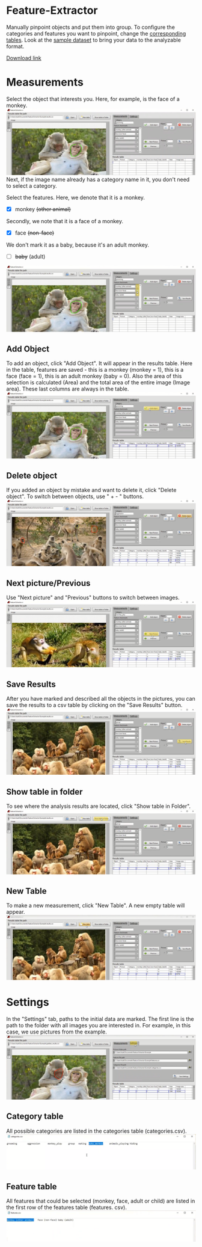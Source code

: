 # Feature-Extractor
Manually pinpoint objects and put them into group. To configure the categories and features you want to pinpoint, change the [corresponding tables](#category-table). Look at the [sample dataset](/Example/) to bring your data to the analyzable format.

[Download link](https://disk.yandex.ru/d/QNL7aZe7rltaDg)
# Measurements
Select the object that interests you. Here, for example, is the face of a monkey. 
![GitHub Logo](/screenshots/screen1.png)
Next, if the image name already has a category name in it, you don't need to select a category.

Select the features. Here, we denote that it is a monkey. 

- [x] monkey ~~(other animal)~~

Secondly, we note that it is a face of a monkey. 

- [x] face ~~(non-face)~~

We don't mark it as a baby, because it's an adult monkey.

- [ ] ~~baby~~ (adult)

![GitHub Logo](/screenshots/screen2.png)

## Add Object
To add an object, click "Add Object". It will appear in the results table. Here in the table, features are saved - this is a monkey (monkey = 1), this is a face (face = 1), this is an adult monkey (baby = 0). Also the area of this selection is calculated (Area) and the total area of the entire image (Image area). These last columns are always in the table.
![GitHub Logo](/screenshots/screen3.png)

## Delete object
If you added an object by mistake and want to delete it, click "Delete object". To switch between objects, use " + - " buttons.
![GitHub Logo](/screenshots/screen4.png)
## Next picture/Previous
Use "Next picture" and "Previous" buttons to switch between images.
![GitHub Logo](/screenshots/screen6.png)
## Save Results
After you have marked and described all the objects in the pictures, you can save the results to a csv table by clicking on the "Save Results" button.
![GitHub Logo](/screenshots/screen5.png)

## Show table in folder
To see where the analysis results are located, click "Show table in Folder".
![GitHub Logo](/screenshots/screen7.png)
## New Table
To make a new measurement, click "New Table". A new empty table will appear.
![GitHub Logo](/screenshots/screen8.png)

# Settings
In the "Settings" tab, paths to the initial data are marked. The first line is the path to the folder with all images you are interested in. For example, in this case, we use pictures from the example.
![GitHub Logo](/screenshots/screen9.png)
## Category table 
All possible categories are listed in the categories table (categories.csv).
![GitHub Logo](/screenshots/screen10.png)
## Feature table
All features that could be selected (monkey, face, adult or child) are listed in the first row of the features table (features. csv).
![GitHub Logo](/screenshots/screen11.png)
